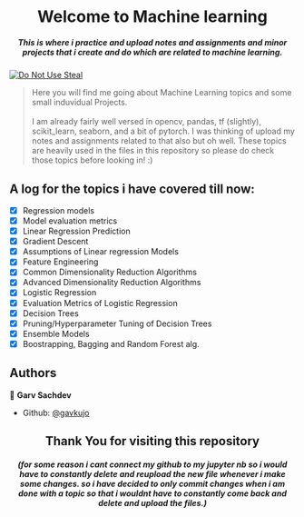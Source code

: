 <h1 align="center">Welcome to Machine learning</h1>
<h5 align="center">This is where i practice and upload notes and assignments and minor projects that i create and do which are related to machine learning.</h3>
<p>
  <a href="#" target="_blank">
    <img alt="Do Not Use Steal" src="https://img.shields.io/badge/Do%20Not%20Steal-(Only%20Read)-red" />
  </a>
</p>

> Here you will find me going about Machine Learning topics and some small induvidual Projects. <br/><br/>
> I am already fairly well versed in opencv, pandas, tf (slightly), scikit_learn, seaborn, and a bit of pytorch. I was thinking of upload my notes and assignments related to that also but oh well. These topics are heavily used in the files in this repository so please do check those topics before looking in! :)<br />

## A log for the topics i have covered till now:

-   [x] Regression models
-   [x] Model evaluation metrics
-   [x] Linear Regression Prediction
-   [x] Gradient Descent
-   [x] Assumptions of Linear regression Models
-   [x] Feature Engineering
-   [x] Common Dimensionality Reduction Algorithms
-   [x] Advanced Dimensionality Reduction Algorithms
-   [x] Logistic Regression
-   [x] Evaluation Metrics of Logistic Regression
-   [x] Decision Trees
-   [x] Pruning/Hyperparameter Tuning of Decision Trees
-   [x] Ensemble Models
-   [x] Boostrapping, Bagging and Random Forest alg.

## Authors

👤 **Garv Sachdev**
<br />

-   Github: [@gavkujo](https://github.com/gavkujo)

<h2 align="center">Thank You for visiting this repository</h2>
<h5 align="center">(for some reason i cant connect my github to my jupyter nb so i would have to constantly delete and reupload the new file whenever i make some changes. so i have decided to only commit changes when i am done with a topic so that i wouldnt have to constantly come back and delete and upload the files.)</h5>
